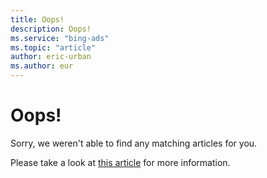 ```yaml
---
title: Oops!
description: Oops!
ms.service: "bing-ads"
ms.topic: "article"
author: eric-urban
ms.author: eur
---
```


# Oops!

Sorry, we weren't able to find any matching articles for you.

Please take a look at [this article](./hlp_PCv3_CONC_Dashboard.md) for more information.


